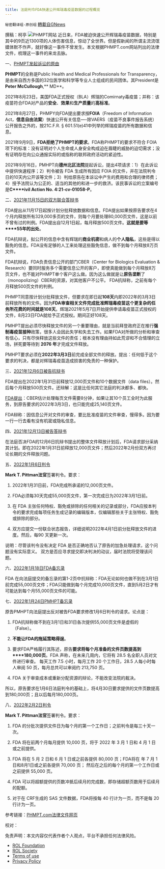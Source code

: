 ```yaml
---
title: 法庭判令FDA快速公开辉瑞毒疫苗数据的过程概览
---
```

`秘密翻译组-原创组` [轉載自GNews](https://gnews.org/zh-hans/2124130/)

撰稿：柯亭
![](https://assets.gnews.org/wp-content/uploads/2022/03/Screenshot-2022-03-08-000501.png)PHMPT网站
近日来，FDA被迫快速公开辉瑞毒疫苗数据，特别是其中的9页近1300项的人体伤害信息，惊动了全世界。但是假新闻的所谓主流流氓媒体默不作声，就好像这一事件不曾发生。本文根据PHMPT.com网站列出的法律文件，梳理这一事件的来龙去脉。

一、[PHMPT发起诉讼的原由](https://phmpt.org/wp-content/uploads/2021/11/091621-Complaint.pdf)

**PHMPT**的全称是Public Health and Medical Professionals for Transparency，是由来自西方多国的32位医学和科学等专业人士组成的民间团体。其President是**Peter McCullough**,** MD**。

2021年8月23日，美国FDA正式授权（BLA）辉瑞的Comirnaty毒疫苗；并称：该疫苗符合FDA对产品的**安全**、**效果**和**生产质量**的**高标准**。

2021年8月27日，PHMPY向FDA提出要求按**FOIA**（Freedom of Information Act，**信息自由法案**）快速公开有关信息—-除VAERS（疫苗不良事件报告系统）公开报告之外的，按21C.F.R. § 601.51(e)41中列举的辉瑞疫苗的所有数据和信息。

2021年9月9日，**FDA拒绝了PHMPT的要求**。FDA称PHMPT的要求不符合 FOIA 项下的标准：没有证明对个人生命或人身安全构成迫在眉睫的威胁的迫切需求；没有证明存在向公众通报实际的或指称的联邦政府活动的紧迫性。

2021年9月16日，PMHPT向**德州北区法院**提起诉讼，提出4项请求：1）在此诉讼中提供快速程序；2）判令被告 FDA 生成所有因应 FOIA 的文件，并在法院判令日的10天内公开该等文件；3）判给原告在本诉讼中产生的费用和合理的律师费；4）授予法院认为公正的、适当的其他的和进一步的救济。该民事诉讼的立案编号是**C****ivil Action No. 4:21-cv-01058-P**。

二、[2021年11月15日的双方联合答辩书](https://phmpt.org/wp-content/uploads/2021/11/111521-Second-Joint-Status-Report.pdf)

FDA提出从11月17日起按计划分批释放数据和信息。FDA提出如果按原告要求在4个月内释放所有329,000多页的文件，则每个月要处理80,000页文件，这是以前不曾有过的判例。FDA提出自12月1日起，每月释放500页文件。**这就是要等****55年的出处**。

FDA抗辩说，拟公开的信息中含有辉瑞的**商业机密**和病人的**个人隐私**，这些是得以豁免的信息。FDA没有足够的人工来处理这些豁免信息，做不到每个月释放8万页文件。

FDA抗辩说，FDA负责信息公开的部门CBER（Center for Biologics Evaluation & Research）要同时服务多个需要信息公开的客户，即使真能做到每个月释放8万页文件，也不能对PHMPT单个客户这么做。因为这么做就是让**原告垄断**了（monopolizing）CBER的资源，对其他客户不公平。 FDA抗辩称，之前有每个月释放500页文件的判例。

PHMPT同意按计划分批释放文件，但要求在即日起**108天**内即2022年的3月3日前释放所有的文件。因为**FDA审查相关文件完成批准辉瑞毒疫苗这个更复杂的任务所花费的时间就是108天**。辉瑞2021年5月7日开始提供申请毒疫苗正式授权的文件，8月23日FDA就给予正式授权。期间正好108天。

PMHPT提出必须尽快释放文件的另一个重要理由，就是当前拜登政府正在推行**强制毒疫苗接种**政策，很多人会因此失学和失去工作。如果FDA对所做的分析和审查有信心，只有尽快释放这些文件的责任；根本没有理由持如此荒谬和不合情理的立场，拼死要等待到 **2076 年**才完成文件释放。

PMHPT要求必须在**2022年3月3日**前完成全部文件的释放。提出：任何低于这个要求的判决，都是对辉瑞毒疫苗造成损害的免责的一种保护。

三、[2021年12月6日被告抗辩书](https://phmpt.org/wp-content/uploads/2021/12/022-FDA-Brief-in-Advance-of-Scheduling-Conference.pdf)

FDA提出在2022年1月31日前释放12,000页文件和10个数据文件（data files）。然后每个月释放500页文件。还辩解：这是比任何其它法庭的判决都多、都快。

[FDA提出](https://phmpt.org/wp-content/uploads/2021/12/023-FDA-Appendix-in-Support-1.pdf)：CBER估计处理每页文件需要8分钟，如果让其10个员工全时为此服务，到原告要求的2022年3月3日，也只能完成25,140页文件。

FDA辩称：因信息公开对文件的审查，要比批准疫苗的文件审查，慢得多。因为要一行一行去看有没有机密或隐私信息。

四、[2021年12月13日被告答辩书](https://phmpt.org/wp-content/uploads/2021/12/029-FDAs-Reply-re-Brief-in-Support-of-Motion.pdf)

在法庭否决FDA的12月6日抗辩书提出的整体文件释放计划后，FDA请求部分采纳其计划。即在2022年1月31日前释放12,000页文件；然后2022年2月份双方再讨论长期的文件释放问题。

五、[2022年1月6日判令](https://phmpt.org/wp-content/uploads/2022/01/ORDER_2022_01_06.pdf)

**Mark T. Pittman法官**签署判令。要求：

1. 2022年1月31日前，FDA完成所承诺的12,000页文件。

2. FDA必须每30天完成55,000页文件，第一次完成日为2022年3月1日前。

3. 在 FDA 主张任何特权、豁免或排除的任何相关的记录或部分，FDA应按本判令的要求完成每项任务生成记录的编辑版本，仅编辑那些关于主张特权、豁免或排除的部分。

4. 双方应提交一份联合状态报告，详细说明2022年4月1日前分批释放文件的进度。然后，每90 天更新一次。

说明：尽管该判令没有决定 FDA 是否正确地否认了原告的加急处理请求，这个问题没有实际意义。 双方是否应寻求提交即决判决的动议，届时法院将受理该问题。

六、[2022年1月18日FDA备忘录](https://phmpt.org/wp-content/uploads/2022/01/037-Brief-Memorandum-in-Support-filed-by-FDA-re-36-MOTION-To-Partially-Modify-Scheduling-Order-1.pdf)

FDA 在向法庭提交的备忘录的第1-2页中抗辩称：FDA无论如何也做不到在3月1日前完成55,000页文件；FDA只能做到每个月完成10,000页文件，直到5月2日才有可能达到每个月55,000页文件的可能。

七、[2022年1月24日PMHPT备忘录](https://phmpt.org/wp-content/uploads/2022/01/044-PL-PHPMTS-MOL-IN-OPPOSITION-TO-DEFENDANTS-MOTION-TO-MODIFY-THE-SCHEDULING-ORDER-OF-THE-COURT.pdf)

原告PMHPT向法庭提出反对被告FDA要求修改1月6日判令的请求。论点是：

1. FDA抗辩称做不到在3月1日和31日各次提供55,000页文件是虚假的（False）。

2. **不能让FDA的拖延策略得逞**。

3. 要求FDA严格履行其陈述，原告**要求将每个月准备的文件页数提高到****180,000页**。FDA 声称，在未来几周内，它将有 28.5 名全职人员对文件进行审查。 每天工作 7.5 小时，每月工作 20 个工作日，28.5 人每小时每人审阅 50 页，每月总共可以审阅约 213,750 页。

4. FDA 关于审查成本或重新分配资源的辩论，不能改变法院的裁决。

所以，原告要求在1月6日法庭判令的基础上，将4月30日要求提供的文件页数提高到180,000页；且以后每月180,000页。

八、[2022年2月2日判令](https://phmpt.org/wp-content/uploads/2022/02/056-ORDER-GRANTING-IN-PART-THE-MOTION-TO-MODIFY-THE-PRODUCTION-SCHEDULE-AND-ADDOPTS-THE-JOINT-STATUS-REPORT-MODIFIED-AGREED-PRODUCTION-SCHEDULE.pdf)

**Mark T. Pittman法官**签署判令。要求：

1. FDA 的分批次提供文件日为每个月的第一个工作日；之前判令是每三十天一次。

2. FDA 将在前两个月每月提供 10,000 页，将于 2022 年 3 月 1 日和 4 月 1 日或之前提供。

3. FDA 将在 5 月 2 日和 6 月 1 日或之前各提供 80,000 页；FDA将在 年 7 月 1 日和8月1日或之前各提供 70,000 页； 然后在之后的每个月的第一个工作日或之前提供 55,000 页。

4. FDA 可以将超额提供的页数冲抵后续月的完成数，即存储超额页数用于后续月的配额。

5. 对于在 CRF生成的 SAS 文件数据，FDA将按每 40 行计为一页，而不是每 20 行计为一页。

参考链接：[PHMPT.com法律文件网页](https://phmpt.org/court-documents/)

校对：

 

免责声明：本文内容仅代表作者个人观点，平台不承担任何法律风险。

- [ROL Foundation](https://rolfoundation.org/)
- [ROL Society](https://rolsociety.org/)
- [Terms of use](https://gnews.org/terms-of-use-3/)
- [Privacy Policy](https://gnews.org/privacy-policy/)
